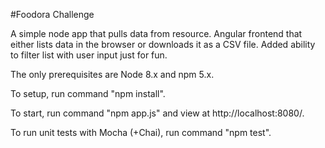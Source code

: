 #Foodora Challenge

A simple node app that pulls data from resource.
Angular frontend that either lists data in the browser or downloads it as a CSV file.
Added ability to filter list with user input just for fun.

The only prerequisites are Node 8.x and npm 5.x.

To setup, run command "npm install".

To start, run command "npm app.js" and view at http://localhost:8080/.

To run unit tests with Mocha (+Chai), run command "npm test".
